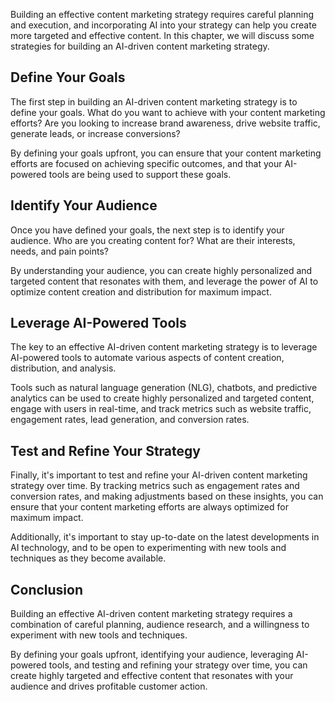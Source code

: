 
Building an effective content marketing strategy requires careful planning and execution, and incorporating AI into your strategy can help you create more targeted and effective content. In this chapter, we will discuss some strategies for building an AI-driven content marketing strategy.

Define Your Goals
-----------------

The first step in building an AI-driven content marketing strategy is to define your goals. What do you want to achieve with your content marketing efforts? Are you looking to increase brand awareness, drive website traffic, generate leads, or increase conversions?

By defining your goals upfront, you can ensure that your content marketing efforts are focused on achieving specific outcomes, and that your AI-powered tools are being used to support these goals.

Identify Your Audience
----------------------

Once you have defined your goals, the next step is to identify your audience. Who are you creating content for? What are their interests, needs, and pain points?

By understanding your audience, you can create highly personalized and targeted content that resonates with them, and leverage the power of AI to optimize content creation and distribution for maximum impact.

Leverage AI-Powered Tools
-------------------------

The key to an effective AI-driven content marketing strategy is to leverage AI-powered tools to automate various aspects of content creation, distribution, and analysis.

Tools such as natural language generation (NLG), chatbots, and predictive analytics can be used to create highly personalized and targeted content, engage with users in real-time, and track metrics such as website traffic, engagement rates, lead generation, and conversion rates.

Test and Refine Your Strategy
-----------------------------

Finally, it's important to test and refine your AI-driven content marketing strategy over time. By tracking metrics such as engagement rates and conversion rates, and making adjustments based on these insights, you can ensure that your content marketing efforts are always optimized for maximum impact.

Additionally, it's important to stay up-to-date on the latest developments in AI technology, and to be open to experimenting with new tools and techniques as they become available.

Conclusion
----------

Building an effective AI-driven content marketing strategy requires a combination of careful planning, audience research, and a willingness to experiment with new tools and techniques.

By defining your goals upfront, identifying your audience, leveraging AI-powered tools, and testing and refining your strategy over time, you can create highly targeted and effective content that resonates with your audience and drives profitable customer action.
